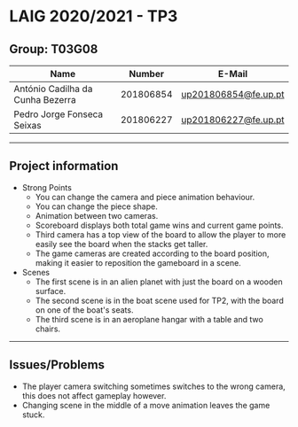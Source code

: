 # LAIG 2020/2021 - TP3

## Group: T03G08

| Name                              | Number    | E-Mail               |
| --------------------------------- | --------- | -------------------- |
| António Cadilha da Cunha Bezerra  | 201806854 | up201806854@fe.up.pt |
| Pedro Jorge Fonseca Seixas        | 201806227 | up201806227@fe.up.pt |

----
## Project information

- Strong Points
  - You can change the camera and piece animation behaviour.
  - You can change the piece shape.
  - Animation between two cameras.
  - Scoreboard displays both total game wins and current game points.
  - Third camera has a top view of the board to allow the player to more easily see the board when the stacks get taller.
  - The game cameras are created according to the board position, making it easier to reposition the gameboard in a scene.
- Scenes
  - The first scene is in an alien planet with just the board on a wooden surface.
  - The second scene is in the boat scene used for TP2, with the board on one of the boat's seats.
  - The third scene is in an aeroplane hangar with a table and two chairs.
----
## Issues/Problems

- The player camera switching sometimes switches to the wrong camera, this does not affect gameplay however.
- Changing scene in the middle of a move animation leaves the game stuck.
